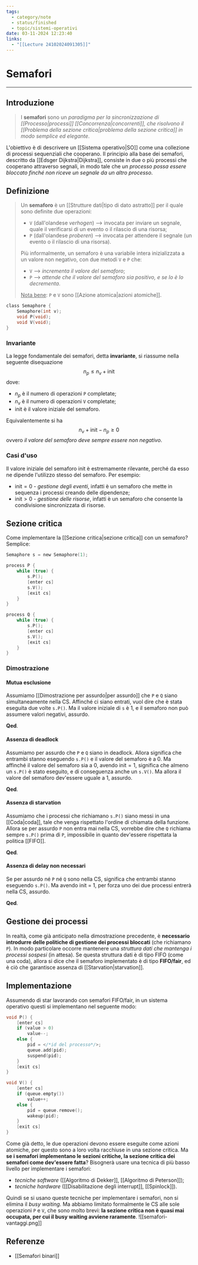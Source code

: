 ```yaml
---
tags:
  - category/note
  - status/finished
  - topic/sistemi-operativi
date: 03-11-2024 12:23:40
links:
  - "[[Lecture 24102024091305]]"
---
```

# Semafori
---
## Introduzione
> I **semafori** sono un _paradigma per la sincronizzazione di [[Processo|processi]] [[Concorrenza|concorrenti]], che risolvono il [[Problema della sezione critica|problema della sezione critica]] in modo semplice ed elegante_.

L'obiettivo è di descrivere un [[Sistema operativo|SO]] come una collezione di processi sequenziali che cooperano. Il principio alla base dei semafori, descritto da [[Edsger Dijkstra|Dijkstra]], consiste in due o più processi che cooperano attraverso segnali, in modo tale che _un processo possa essere bloccato finché non riceve un segnale da un altro processo_.

## Definizione
> Un **semaforo** è un [[Strutture dati|tipo di dato astratto]] per il quale sono definite due operazioni:
> - `V` (dall'olandese _verhogen_) --> invocata per inviare un segnale, quale il verificarsi di un evento o il rilascio di una risorsa;
> - `P` (dall'olandese _proberen_) --> invocata per attendere il segnale (un evento o il rilascio di una risorsa).
> 
> Più informalmente, un semaforo è una variabile intera inizializzata a un valore non negativo, con due metodi `V` e `P` che:
> - `V` --> _incrementa il valore del semaforo_;
> - `P` --> _attende che il valore del semaforo sia positivo, e se lo è lo decrementa_.
> 
> <u>Nota bene</u>: `P` e `V` sono [[Azione atomica|azioni atomiche]].

```C
class Semaphore {
	Semaphore(int v);
	void P(void);
	void V(void);
}
```

### Invariante
La legge fondamentale dei semafori, detta **invariante**, si riassume nella seguente disequazione
$$n_{p} \leq n_{v} + \text{init}$$
dove:
- $n_{p}$ è il numero di operazioni `P` completate;
- $n_{v}$ è il numero di operazioni `V` completate;
- $\text{init}$ è il valore iniziale del semaforo.

Equivalentemente si ha
$$n_{v} + \text{init} - n_{p} \geq 0$$
ovvero _il valore del semaforo deve sempre essere non negativo_.

### Casi d'uso
Il valore iniziale del semaforo $\text{init}$ è estremamente rilevante, perché da esso ne dipende l'utilizzo stesso del semaforo. Per esempio:
- $\text{init} = 0$ - _gestione degli eventi_, infatti è un semaforo che mette in sequenza i processi creando delle dipendenze;
- $\text{init} > 0$ - _gestione delle risorse_, infatti è un semaforo che consente la condivisione sincronizzata di risorse.

## Sezione critica
Come implementare la [[Sezione critica|sezione critica]] con un semaforo? Semplice:
```C
Semaphore s = new Semaphore(1);

process P {
	while (true) {
		s.P();
		[enter cs]
		s.V();
		[exit cs]
	}
}

process Q {
	while (true) {
		s.P();
		[enter cs]
		s.V();
		[exit cs]
	}
}
```

### Dimostrazione
#### Mutua esclusione
Assumiamo [[Dimostrazione per assurdo|per assurdo]] che `P` e `Q` siano simultaneamente nella CS. Affinché ci siano entrati, vuol dire che è stata eseguita due volte `s.P()`. Ma il valore iniziale di `s` è 1, e il semaforo non può assumere valori negativi, assurdo.

**Qed**.

#### Assenza di deadlock
Assumiamo per assurdo che `P` e `Q` siano in deadlock. Allora significa che entrambi stanno eseguendo `s.P()` e il valore del semaforo è a 0. Ma affinché il valore del semaforo sia a 0, avendo $\text{init} = 1$, significa che almeno un `s.P()` è stato eseguito, e di conseguenza anche un `s.V()`. Ma allora il valore del semaforo dev'essere uguale a 1, assurdo.

**Qed**.

#### Assenza di starvation
Assumiamo che i processi che richiamano `s.P()` siano messi in una [[Coda|coda]], tale che venga rispettato l'ordine di chiamata della funzione. Allora se per assurdo `P` non entra mai nella CS, vorrebbe dire che `Q` richiama sempre `s.P()` prima di `P`, impossibile in quanto dev'essere rispettata la politica [[FIFO]].

**Qed**.

#### Assenza di delay non necessari
Se per assurdo né `P` né `Q` sono nella CS, significa che entrambi stanno eseguendo `s.P()`. Ma avendo $\text{init = 1}$, per forza uno dei due processi entrerà nella CS, assurdo.

**Qed**.

## Gestione dei processi
In realtà, come già anticipato nella dimostrazione precedente, è **necessario introdurre delle politiche di gestione dei processi bloccati** (che richiamano `P`). In modo particolare occorre mantenere una _struttura dati che mantenga i processi sospesi_ (in attesa). Se questa struttura dati è di tipo FIFO (come una coda), allora si dice che il semaforo implementato è di tipo **FIFO/fair**, ed è ciò che garantisce assenza di [[Starvation|starvation]].

## Implementazione
Assumendo di star lavorando con semafori FIFO/fair, in un sistema operativo questi si implementano nel seguente modo:
```C
void P() {
	[enter cs]
	if (value > 0)
		value--;
	else {
		pid = </*id del processo*/>;
		queue.add(pid);
		suspend(pid);
	}
	[exit cs]
}

void V() {
	[enter cs]
	if (queue.empty())
		value++;
	else {
		pid = queue.remove();
		wakeup(pid);
	}
	[exit cs]
}
```

Come già detto, le due operazioni devono essere eseguite come azioni atomiche, per questo sono a loro volta racchiuse in una sezione critica. Ma **se i semafori implementano le sezioni critiche, la sezione critica dei semafori come dev'essere fatta**? Bisognerà usare una tecnica di più basso livello per implementare i semafori:
- _tecniche software_ ([[Algoritmo di Dekker]], [[Algoritmo di Peterson]]);
- _tecniche hardware_ ([[Disabilitazione degli interrupt]], [[Spinlock]]).

Quindi se si usano queste tecniche per implementare i semafori, non si elimina il _busy waiting_. Ma abbiamo limitato formalmente le CS alle sole operazioni `P` e `V`, che sono molto brevi: **la sezione critica non è quasi mai occupata, per cui il busy waiting avviene raramente**.
![[semafori-vantaggi.png]]

## Referenze
- [[Semafori binari]]